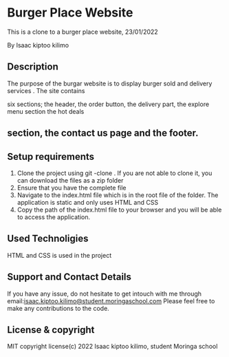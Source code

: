 # Burger Place Website

This is a clone to a burger place website, 23/01/2022

By Isaac kiptoo kilimo

## Description

The purpose of the burgar website is to display burger sold and delivery services . The site contains 

six sections; the header, the order button, the delivery part, the explore menu section the hot deals 

section, the contact us page and the footer.
---
## Setup requirements
<ol>
<li>Clone the project using git -clone . If you are not able to clone it, you can download the files as a zip folder</li>
<li>Ensure that you have the complete file</li>
<li>Navigate to the index.html file which is in the root file of the folder. The application is static and only uses HTML and CSS</li>
<li>Copy the path of the index.html file to your browser and you will be able to access the application.</li>
</ol>

## Used Technoligies

HTML and CSS is used in the project

## Support and Contact Details

If you have any issue, do not hesitate to get intouch with me through 
email:isaac.kiptoo.kilimo@student.moringaschool.com 
Please feel free to make any contributions to the code.

## License & copyright

MIT copyright license(c) 2022 Isaac kiptoo kilimo, student Moringa school

